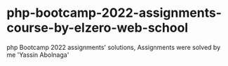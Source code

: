 # php-bootcamp-2022-assignments-course-by-elzero-web-school
php Bootcamp 2022 assignments' solutions, Assignments were solved by me 'Yassin Abolnaga'
